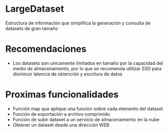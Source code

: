 # LargeDataset
Estructura de información que simplifica la generación y consulta de datasets de gran tamaño

# Recomendaciones
- Los datasets son unicamente limitados en tamaño por la capacidad del medio de almacenamiento, por lo que se recomienda utilizar SSD para disminuir latencia de obtención y escritura de datos

# Proximas funcionalidades
- Función map que aplique una funcion sobre cada elemento del dataset
- Función de exportación a archivo comprimido
- Función de subir dataset a un servicio de almacenamiento en la nube
- Obtener un dataset desde una dirección WEB
